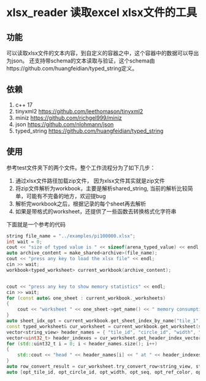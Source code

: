 # xlsx_reader 读取excel xlsx文件的工具

## 功能

可以读取xlsx文件的文本内容，到自定义的容器之中，这个容器中的数据可以导出为json。
还支持带schema的文本读取与验证，这个schema由https://github.com/huangfeidian/typed_string定义。

## 依赖

1. c++ 17
2. tinyxml2 https://github.com/leethomason/tinyxml2
3. miniz https://github.com/richgel999/miniz
4. json https://github.com/nlohmann/json
4. typed_string https://github.com/huangfeidian/typed_string

## 使用

参考test文件夹下的两个文件。整个工作流程分为了如下几步：

1. 通过xlsx文件路径加载zip文件， 因为xlsx文件其实就是zip文件
2. 将zip文件解析为workbook，主要是解析shared_string, 当前的解析比较简单，可能有不完备的地方，欢迎提bug
3. 解析完workbook之后，根据记录的每个sheet再去解析
4. 如果是带格式的worksheet，还提供了一些函数去转换格式化字符串

下面就是一个参考的代码

```c++
string file_name = "../examples/pi100000.xlsx";
int wait = 0;
cout << "size of typed value is " << sizeof(arena_typed_value) << endl;
auto archive_content = make_shared<archive>(file_name);
cout << "press any key to load the xlsx file" << endl;
cin >> wait;
workbook<typed_worksheet> current_workbook(archive_content);


cout << "press any key to show memory statistics" << endl;
cin >> wait;
for (const auto& one_sheet : current_workbook._worksheets)
{
    cout << "worksheet " << one_sheet->get_name() << " memory consumption is " << one_sheet->memory_consumption() << endl;
}
auto sheet_idx_opt = current_workbook.get_sheet_index_by_name("tile_1");
const typed_worksheet& cur_worksheet = current_workbook.get_worksheet(sheet_idx_opt.value());
vector<string_view> header_names = { "tile_id", "circle_id", "width", "sequence", "ref_color", "opacity", "filled" };
vector<uint32_t> header_indexes = cur_worksheet.get_header_index_vector(header_names);
for (std::uint32_t i = 0; i < header_names.size(); i++)
{
    std::cout << "head " << header_names[i] << " at " << header_indexes[i] << endl;
}
auto row_convert_result = cur_worksheet.try_convert_row<string_view, string_view, int, int, string_view, float, bool>(1, header_indexes);
auto [opt_tile_id, opt_circle_id, opt_width, opt_seq, opt_ref_color, opt_opacity, opt_filled] = row_convert_result;
```
